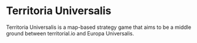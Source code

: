 # Territoria Universalis
Territoria Universalis is a map-based strategy game that aims to be a middle ground between territorial.io and Europa Universalis.
